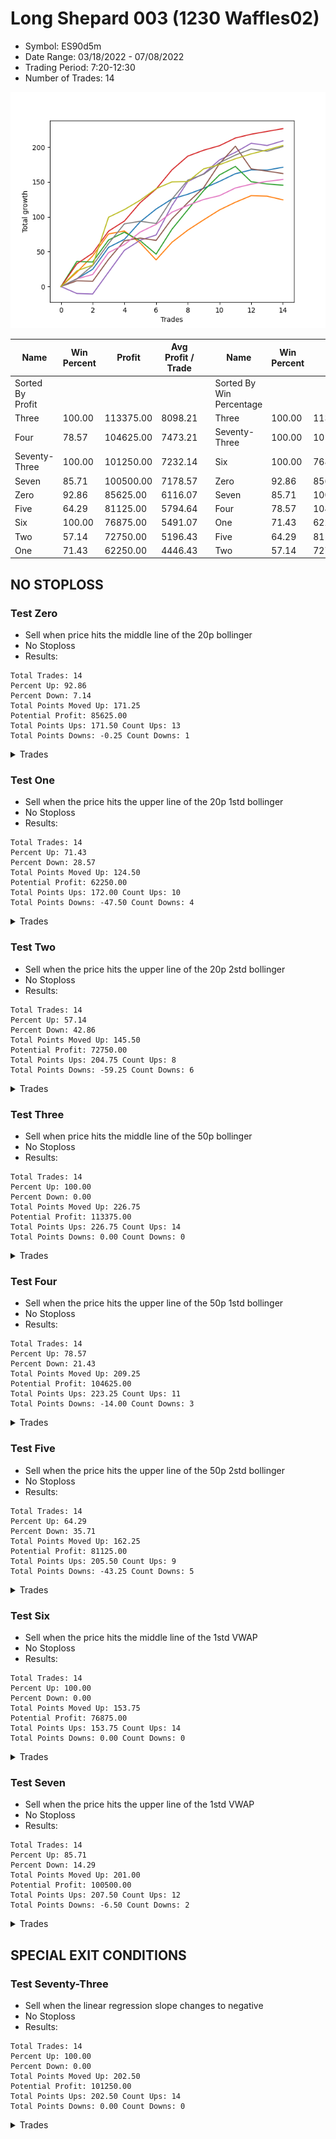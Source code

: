 # Long Shepard 003 (1230 Waffles02) 
- Symbol: ES90d5m
- Date Range: 03/18/2022 - 07/08/2022
- Trading Period: 7:20-12:30
- Number of Trades: 14

![Plot](LongShepard003(1230Waffles02)ES90d5m.png)

| Name | Win Percent | Profit | Avg Profit / Trade |     | Name | Win Percent | Profit | Avg Profit / Trade |
| ---- | ----------- | ------ | ------------------ | --- | ---- | ----------- | ------ | ------------------ |
| Sorted By <br> Profit | | | | | Sorted By <br> Win Percentage ||||
| Three | 100.00 | 113375.00 | 8098.21 |     | Three | 100.00 | 113375.00 | 8098.21 |
| Four | 78.57 | 104625.00 | 7473.21 |     | Seventy-Three | 100.00 | 101250.00 | 7232.14 |
| Seventy-Three | 100.00 | 101250.00 | 7232.14 |     | Six | 100.00 | 76875.00 | 5491.07 |
| Seven | 85.71 | 100500.00 | 7178.57 |     | Zero | 92.86 | 85625.00 | 6116.07 |
| Zero | 92.86 | 85625.00 | 6116.07 |     | Seven | 85.71 | 100500.00 | 7178.57 |
| Five | 64.29 | 81125.00 | 5794.64 |     | Four | 78.57 | 104625.00 | 7473.21 |
| Six | 100.00 | 76875.00 | 5491.07 |     | One | 71.43 | 62250.00 | 4446.43 |
| Two | 57.14 | 72750.00 | 5196.43 |     | Five | 64.29 | 81125.00 | 5794.64 |
| One | 71.43 | 62250.00 | 4446.43 |     | Two | 57.14 | 72750.00 | 5196.43 |

## NO STOPLOSS

### Test Zero
* Sell when price hits the middle line of the 20p bollinger
* No Stoploss
* Results:
```
Total Trades: 14
Percent Up: 92.86
Percent Down: 7.14
Total Points Moved Up: 171.25
Potential Profit: 85625.00
Total Points Ups: 171.50 Count Ups: 13
Total Points Downs: -0.25 Count Downs: 1
```

<details><summary>Trades</summary>

<code>In: 2022-05-02 07:20:00		Out: 2022-05-02 07:25:10		Total Position Time: 05:10		Total Move Up: 11.00		Total to Date: 11.00</code> <br />
<code>In: 2022-05-03 11:45:00		Out: 2022-05-03 11:56:50		Total Position Time: 11:50		Total Move Up: 13.75		Total to Date: 24.75</code> <br />
<code>In: 2022-05-04 11:40:00		Out: 2022-05-04 11:45:10		Total Position Time: 05:10		Total Move Up: 31.50		Total to Date: 56.25</code> <br />
<code>In: 2022-05-06 11:50:00		Out: 2022-05-06 11:55:10		Total Position Time: 05:10		Total Move Up: 11.50		Total to Date: 67.75</code> <br />
<code>In: 2022-05-12 09:20:00		Out: 2022-05-12 09:33:10		Total Position Time: 13:10		Total Move Up: 25.25		Total to Date: 93.00</code> <br />
<code>In: 2022-05-12 09:25:00		Out: 2022-05-12 09:33:10		Total Position Time: 08:10		Total Move Up: 18.25		Total to Date: 111.25</code> <br />
<code>In: 2022-05-13 11:30:00		Out: 2022-05-13 11:51:50		Total Position Time: 21:50		Total Move Up: 14.50		Total to Date: 125.75</code> <br />
<code>In: 2022-05-13 11:35:00		Out: 2022-05-13 11:51:50		Total Position Time: 16:50		Total Move Up: 6.75		Total to Date: 132.50</code> <br />
<code>In: 2022-05-17 11:40:00		Out: 2022-05-17 11:45:10		Total Position Time: 05:10		Total Move Up: 8.50		Total to Date: 141.00</code> <br />
<code>In: 2022-05-19 10:20:00		Out: 2022-05-19 10:44:05		Total Position Time: 24:05		Total Move Up: 10.00		Total to Date: 151.00</code> <br />
<code>In: 2022-05-19 10:55:00		Out: 2022-05-19 11:00:10		Total Position Time: 05:10		Total Move Up: 11.00		Total to Date: 162.00</code> <br />
<code>In: 2022-06-08 07:20:00		Out: 2022-06-08 07:25:10		Total Position Time: 05:10		Total Move Up: 5.50		Total to Date: 167.50</code> <br />
<code>In: 2022-06-27 10:10:00		Out: 2022-06-27 11:19:05		Total Position Time: 69:05		Total Move Up: -0.25		Total to Date: 167.25</code> <br />
<code>In: 2022-06-29 08:35:00		Out: 2022-06-29 08:40:25		Total Position Time: 05:25		Total Move Up: 4.00		Total to Date: 171.25</code> <br />


</details>

### Test One
* Sell when the price hits the upper line of the 20p 1std bollinger
* No Stoploss
* Results:
```
Total Trades: 14
Percent Up: 71.43
Percent Down: 28.57
Total Points Moved Up: 124.50
Potential Profit: 62250.00
Total Points Ups: 172.00 Count Ups: 10
Total Points Downs: -47.50 Count Downs: 4
```

<details><summary>Trades</summary>

<code>In: 2022-05-02 07:20:00		Out: 2022-05-02 07:26:05		Total Position Time: 06:05		Total Move Up: 20.50		Total to Date: 20.50</code> <br />
<code>In: 2022-05-03 11:45:00		Out: 2022-05-03 12:07:55		Total Position Time: 22:55		Total Move Up: 23.50		Total to Date: 44.00</code> <br />
<code>In: 2022-05-04 11:40:00		Out: 2022-05-04 11:45:10		Total Position Time: 05:10		Total Move Up: 31.50		Total to Date: 75.50</code> <br />
<code>In: 2022-05-06 11:50:00		Out: 2022-05-06 12:31:45		Total Position Time: 41:45		Total Move Up: 4.25		Total to Date: 79.75</code> <br />
<code>In: 2022-05-12 09:20:00		Out: 2022-05-12 12:18:20		Total Position Time: 178:20		Total Move Up: -17.25		Total to Date: 62.50</code> <br />
<code>In: 2022-05-12 09:25:00		Out: 2022-05-12 12:18:20		Total Position Time: 173:20		Total Move Up: -24.25		Total to Date: 38.25</code> <br />
<code>In: 2022-05-13 11:30:00		Out: 2022-05-13 12:00:35		Total Position Time: 30:35		Total Move Up: 25.25		Total to Date: 63.50</code> <br />
<code>In: 2022-05-13 11:35:00		Out: 2022-05-13 12:00:35		Total Position Time: 25:35		Total Move Up: 17.50		Total to Date: 81.00</code> <br />
<code>In: 2022-05-17 11:40:00		Out: 2022-05-17 11:47:50		Total Position Time: 07:50		Total Move Up: 14.75		Total to Date: 95.75</code> <br />
<code>In: 2022-05-19 10:20:00		Out: 2022-05-19 10:55:15		Total Position Time: 35:15		Total Move Up: 14.25		Total to Date: 110.00</code> <br />
<code>In: 2022-05-19 10:55:00		Out: 2022-05-19 11:00:10		Total Position Time: 05:10		Total Move Up: 11.00		Total to Date: 121.00</code> <br />
<code>In: 2022-06-08 07:20:00		Out: 2022-06-08 08:17:10		Total Position Time: 57:10		Total Move Up: 9.50		Total to Date: 130.50</code> <br />
<code>In: 2022-06-27 10:10:00		Out: 2022-06-27 12:15:20		Total Position Time: 125:20		Total Move Up: -0.75		Total to Date: 129.75</code> <br />
<code>In: 2022-06-29 08:35:00		Out: 2022-06-29 10:39:35		Total Position Time: 124:35		Total Move Up: -5.25		Total to Date: 124.50</code> <br />


</details>

### Test Two
* Sell when the price hits the upper line of the 20p 2std bollinger
* No Stoploss
* Results:
```
Total Trades: 14
Percent Up: 57.14
Percent Down: 42.86
Total Points Moved Up: 145.50
Potential Profit: 72750.00
Total Points Ups: 204.75 Count Ups: 8
Total Points Downs: -59.25 Count Downs: 6
```

<details><summary>Trades</summary>

<code>In: 2022-05-02 07:20:00		Out: 2022-05-02 07:31:15		Total Position Time: 11:15		Total Move Up: 36.00		Total to Date: 36.00</code> <br />
<code>In: 2022-05-03 11:45:00		Out: 2022-05-03 12:50:00		Total Position Time: 65:00		Total Move Up: -0.75		Total to Date: 35.25</code> <br />
<code>In: 2022-05-04 11:40:00		Out: 2022-05-04 11:45:10		Total Position Time: 05:10		Total Move Up: 31.50		Total to Date: 66.75</code> <br />
<code>In: 2022-05-06 11:50:00		Out: 2022-05-06 12:37:05		Total Position Time: 47:05		Total Move Up: 11.25		Total to Date: 78.00</code> <br />
<code>In: 2022-05-12 09:20:00		Out: 2022-05-12 12:19:20		Total Position Time: 179:20		Total Move Up: -12.25		Total to Date: 65.75</code> <br />
<code>In: 2022-05-12 09:25:00		Out: 2022-05-12 12:19:20		Total Position Time: 174:20		Total Move Up: -19.25		Total to Date: 46.50</code> <br />
<code>In: 2022-05-13 11:30:00		Out: 2022-05-13 12:14:45		Total Position Time: 44:45		Total Move Up: 35.75		Total to Date: 82.25</code> <br />
<code>In: 2022-05-13 11:35:00		Out: 2022-05-13 12:14:45		Total Position Time: 39:45		Total Move Up: 28.00		Total to Date: 110.25</code> <br />
<code>In: 2022-05-17 11:40:00		Out: 2022-05-17 12:06:55		Total Position Time: 26:55		Total Move Up: 27.50		Total to Date: 137.75</code> <br />
<code>In: 2022-05-19 10:20:00		Out: 2022-05-19 10:56:55		Total Position Time: 36:55		Total Move Up: 22.50		Total to Date: 160.25</code> <br />
<code>In: 2022-05-19 10:55:00		Out: 2022-05-19 11:37:45		Total Position Time: 42:45		Total Move Up: 12.25		Total to Date: 172.50</code> <br />
<code>In: 2022-06-08 07:20:00		Out: 2022-06-08 12:22:55		Total Position Time: 302:55		Total Move Up: -22.00		Total to Date: 150.50</code> <br />
<code>In: 2022-06-27 10:10:00		Out: 2022-06-27 12:50:00		Total Position Time: 160:00		Total Move Up: -3.25		Total to Date: 147.25</code> <br />
<code>In: 2022-06-29 08:35:00		Out: 2022-06-29 10:43:40		Total Position Time: 128:40		Total Move Up: -1.75		Total to Date: 145.50</code> <br />


</details>

### Test Three
* Sell when price hits the middle line of the 50p bollinger
* No Stoploss
* Results:
```
Total Trades: 14
Percent Up: 100.00
Percent Down: 0.00
Total Points Moved Up: 226.75
Potential Profit: 113375.00
Total Points Ups: 226.75 Count Ups: 14
Total Points Downs: 0.00 Count Downs: 0
```

<details><summary>Trades</summary>

<code>In: 2022-05-02 07:20:00		Out: 2022-05-02 07:30:40		Total Position Time: 10:40		Total Move Up: 32.50		Total to Date: 32.50</code> <br />
<code>In: 2022-05-03 11:45:00		Out: 2022-05-03 11:59:05		Total Position Time: 14:05		Total Move Up: 15.50		Total to Date: 48.00</code> <br />
<code>In: 2022-05-04 11:40:00		Out: 2022-05-04 11:45:10		Total Position Time: 05:10		Total Move Up: 31.50		Total to Date: 79.50</code> <br />
<code>In: 2022-05-06 11:50:00		Out: 2022-05-06 12:37:20		Total Position Time: 47:20		Total Move Up: 14.50		Total to Date: 94.00</code> <br />
<code>In: 2022-05-12 09:20:00		Out: 2022-05-12 09:35:15		Total Position Time: 15:15		Total Move Up: 26.50		Total to Date: 120.50</code> <br />
<code>In: 2022-05-12 09:25:00		Out: 2022-05-12 09:35:15		Total Position Time: 10:15		Total Move Up: 19.50		Total to Date: 140.00</code> <br />
<code>In: 2022-05-13 11:30:00		Out: 2022-05-13 12:01:10		Total Position Time: 31:10		Total Move Up: 27.50		Total to Date: 167.50</code> <br />
<code>In: 2022-05-13 11:35:00		Out: 2022-05-13 12:01:10		Total Position Time: 26:10		Total Move Up: 19.75		Total to Date: 187.25</code> <br />
<code>In: 2022-05-17 11:40:00		Out: 2022-05-17 11:45:10		Total Position Time: 05:10		Total Move Up: 8.50		Total to Date: 195.75</code> <br />
<code>In: 2022-05-19 10:20:00		Out: 2022-05-19 10:31:15		Total Position Time: 11:15		Total Move Up: 6.50		Total to Date: 202.25</code> <br />
<code>In: 2022-05-19 10:55:00		Out: 2022-05-19 11:00:10		Total Position Time: 05:10		Total Move Up: 11.00		Total to Date: 213.25</code> <br />
<code>In: 2022-06-08 07:20:00		Out: 2022-06-08 07:25:10		Total Position Time: 05:10		Total Move Up: 5.50		Total to Date: 218.75</code> <br />
<code>In: 2022-06-27 10:10:00		Out: 2022-06-27 10:15:10		Total Position Time: 05:10		Total Move Up: 4.00		Total to Date: 222.75</code> <br />
<code>In: 2022-06-29 08:35:00		Out: 2022-06-29 08:40:25		Total Position Time: 05:25		Total Move Up: 4.00		Total to Date: 226.75</code> <br />


</details>

### Test Four
* Sell when the price hits the upper line of the 50p 1std bollinger
* No Stoploss
* Results:
```
Total Trades: 14
Percent Up: 78.57
Percent Down: 21.43
Total Points Moved Up: 209.25
Potential Profit: 104625.00
Total Points Ups: 223.25 Count Ups: 11
Total Points Downs: -14.00 Count Downs: 3
```

<details><summary>Trades</summary>

<code>In: 2022-05-02 07:20:00		Out: 2022-05-02 12:20:25		Total Position Time: 300:25		Total Move Up: -10.00		Total to Date: -10.00</code> <br />
<code>In: 2022-05-03 11:45:00		Out: 2022-05-03 12:50:00		Total Position Time: 65:00		Total Move Up: -0.75		Total to Date: -10.75</code> <br />
<code>In: 2022-05-04 11:40:00		Out: 2022-05-04 11:45:10		Total Position Time: 05:10		Total Move Up: 31.50		Total to Date: 20.75</code> <br />
<code>In: 2022-05-06 11:50:00		Out: 2022-05-06 12:48:15		Total Position Time: 58:15		Total Move Up: 31.25		Total to Date: 52.00</code> <br />
<code>In: 2022-05-12 09:20:00		Out: 2022-05-12 12:43:05		Total Position Time: 203:05		Total Move Up: 14.50		Total to Date: 66.50</code> <br />
<code>In: 2022-05-12 09:25:00		Out: 2022-05-12 12:43:05		Total Position Time: 198:05		Total Move Up: 7.50		Total to Date: 74.00</code> <br />
<code>In: 2022-05-13 11:30:00		Out: 2022-05-13 12:29:40		Total Position Time: 59:40		Total Move Up: 42.25		Total to Date: 116.25</code> <br />
<code>In: 2022-05-13 11:35:00		Out: 2022-05-13 12:29:40		Total Position Time: 54:40		Total Move Up: 34.50		Total to Date: 150.75</code> <br />
<code>In: 2022-05-17 11:40:00		Out: 2022-05-17 11:47:10		Total Position Time: 07:10		Total Move Up: 11.25		Total to Date: 162.00</code> <br />
<code>In: 2022-05-19 10:20:00		Out: 2022-05-19 10:56:10		Total Position Time: 36:10		Total Move Up: 19.75		Total to Date: 181.75</code> <br />
<code>In: 2022-05-19 10:55:00		Out: 2022-05-19 11:00:10		Total Position Time: 05:10		Total Move Up: 11.00		Total to Date: 192.75</code> <br />
<code>In: 2022-06-08 07:20:00		Out: 2022-06-08 08:17:55		Total Position Time: 57:55		Total Move Up: 13.00		Total to Date: 205.75</code> <br />
<code>In: 2022-06-27 10:10:00		Out: 2022-06-27 12:50:00		Total Position Time: 160:00		Total Move Up: -3.25		Total to Date: 202.50</code> <br />
<code>In: 2022-06-29 08:35:00		Out: 2022-06-29 11:01:35		Total Position Time: 146:35		Total Move Up: 6.75		Total to Date: 209.25</code> <br />


</details>

### Test Five
* Sell when the price hits the upper line of the 50p 2std bollinger
* No Stoploss
* Results:
```
Total Trades: 14
Percent Up: 64.29
Percent Down: 35.71
Total Points Moved Up: 162.25
Potential Profit: 81125.00
Total Points Ups: 205.50 Count Ups: 9
Total Points Downs: -43.25 Count Downs: 5
```

<details><summary>Trades</summary>

<code>In: 2022-05-02 07:20:00		Out: 2022-05-02 12:30:30		Total Position Time: 310:30		Total Move Up: 8.25		Total to Date: 8.25</code> <br />
<code>In: 2022-05-03 11:45:00		Out: 2022-05-03 12:50:00		Total Position Time: 65:00		Total Move Up: -0.75		Total to Date: 7.50</code> <br />
<code>In: 2022-05-04 11:40:00		Out: 2022-05-04 11:45:10		Total Position Time: 05:10		Total Move Up: 31.50		Total to Date: 39.00</code> <br />
<code>In: 2022-05-06 11:50:00		Out: 2022-05-06 12:50:00		Total Position Time: 60:00		Total Move Up: 26.75		Total to Date: 65.75</code> <br />
<code>In: 2022-05-12 09:20:00		Out: 2022-05-12 12:50:00		Total Position Time: 210:00		Total Move Up: 3.75		Total to Date: 69.50</code> <br />
<code>In: 2022-05-12 09:25:00		Out: 2022-05-12 12:50:00		Total Position Time: 205:00		Total Move Up: -3.25		Total to Date: 66.25</code> <br />
<code>In: 2022-05-13 11:30:00		Out: 2022-05-13 12:50:00		Total Position Time: 80:00		Total Move Up: 31.00		Total to Date: 97.25</code> <br />
<code>In: 2022-05-13 11:35:00		Out: 2022-05-13 12:50:00		Total Position Time: 75:00		Total Move Up: 23.25		Total to Date: 120.50</code> <br />
<code>In: 2022-05-17 11:40:00		Out: 2022-05-17 11:49:50		Total Position Time: 09:50		Total Move Up: 21.50		Total to Date: 142.00</code> <br />
<code>In: 2022-05-19 10:20:00		Out: 2022-05-19 11:50:40		Total Position Time: 90:40		Total Move Up: 34.50		Total to Date: 176.50</code> <br />
<code>In: 2022-05-19 10:55:00		Out: 2022-05-19 11:50:40		Total Position Time: 55:40		Total Move Up: 25.00		Total to Date: 201.50</code> <br />
<code>In: 2022-06-08 07:20:00		Out: 2022-06-08 12:50:00		Total Position Time: 330:00		Total Move Up: -32.50		Total to Date: 169.00</code> <br />
<code>In: 2022-06-27 10:10:00		Out: 2022-06-27 12:50:00		Total Position Time: 160:00		Total Move Up: -3.25		Total to Date: 165.75</code> <br />
<code>In: 2022-06-29 08:35:00		Out: 2022-06-29 12:50:00		Total Position Time: 255:00		Total Move Up: -3.50		Total to Date: 162.25</code> <br />


</details>

### Test Six
* Sell when the price hits the middle line of the 1std VWAP
* No Stoploss
* Results:
```
Total Trades: 14
Percent Up: 100.00
Percent Down: 0.00
Total Points Moved Up: 153.75
Potential Profit: 76875.00
Total Points Ups: 153.75 Count Ups: 14
Total Points Downs: 0.00 Count Downs: 0
```

<details><summary>Trades</summary>

<code>In: 2022-05-02 07:20:00		Out: 2022-05-02 07:25:10		Total Position Time: 05:10		Total Move Up: 11.00		Total to Date: 11.00</code> <br />
<code>In: 2022-05-03 11:45:00		Out: 2022-05-03 11:50:50		Total Position Time: 05:50		Total Move Up: 6.25		Total to Date: 17.25</code> <br />
<code>In: 2022-05-04 11:40:00		Out: 2022-05-04 11:45:10		Total Position Time: 05:10		Total Move Up: 31.50		Total to Date: 48.75</code> <br />
<code>In: 2022-05-06 11:50:00		Out: 2022-05-06 11:55:10		Total Position Time: 05:10		Total Move Up: 11.50		Total to Date: 60.25</code> <br />
<code>In: 2022-05-12 09:20:00		Out: 2022-05-12 09:31:15		Total Position Time: 11:15		Total Move Up: 18.00		Total to Date: 78.25</code> <br />
<code>In: 2022-05-12 09:25:00		Out: 2022-05-12 09:31:15		Total Position Time: 06:15		Total Move Up: 11.00		Total to Date: 89.25</code> <br />
<code>In: 2022-05-13 11:30:00		Out: 2022-05-13 11:52:25		Total Position Time: 22:25		Total Move Up: 17.50		Total to Date: 106.75</code> <br />
<code>In: 2022-05-13 11:35:00		Out: 2022-05-13 11:52:25		Total Position Time: 17:25		Total Move Up: 9.75		Total to Date: 116.50</code> <br />
<code>In: 2022-05-17 11:40:00		Out: 2022-05-17 11:45:10		Total Position Time: 05:10		Total Move Up: 8.50		Total to Date: 125.00</code> <br />
<code>In: 2022-05-19 10:20:00		Out: 2022-05-19 10:25:40		Total Position Time: 05:40		Total Move Up: 5.50		Total to Date: 130.50</code> <br />
<code>In: 2022-05-19 10:55:00		Out: 2022-05-19 11:00:10		Total Position Time: 05:10		Total Move Up: 11.00		Total to Date: 141.50</code> <br />
<code>In: 2022-06-08 07:20:00		Out: 2022-06-08 07:25:10		Total Position Time: 05:10		Total Move Up: 5.50		Total to Date: 147.00</code> <br />
<code>In: 2022-06-27 10:10:00		Out: 2022-06-27 10:15:10		Total Position Time: 05:10		Total Move Up: 4.00		Total to Date: 151.00</code> <br />
<code>In: 2022-06-29 08:35:00		Out: 2022-06-29 08:40:10		Total Position Time: 05:10		Total Move Up: 2.75		Total to Date: 153.75</code> <br />


</details>

### Test Seven
* Sell when the price hits the upper line of the 1std VWAP
* No Stoploss
* Results:
```
Total Trades: 14
Percent Up: 85.71
Percent Down: 14.29
Total Points Moved Up: 201.00
Potential Profit: 100500.00
Total Points Ups: 207.50 Count Ups: 12
Total Points Downs: -6.50 Count Downs: 2
```

<details><summary>Trades</summary>

<code>In: 2022-05-02 07:20:00		Out: 2022-05-02 07:25:10		Total Position Time: 05:10		Total Move Up: 11.00		Total to Date: 11.00</code> <br />
<code>In: 2022-05-03 11:45:00		Out: 2022-05-03 11:59:45		Total Position Time: 14:45		Total Move Up: 19.25		Total to Date: 30.25</code> <br />
<code>In: 2022-05-04 11:40:00		Out: 2022-05-04 11:45:10		Total Position Time: 05:10		Total Move Up: 31.50		Total to Date: 61.75</code> <br />
<code>In: 2022-05-06 11:50:00		Out: 2022-05-06 12:40:40		Total Position Time: 50:40		Total Move Up: 28.25		Total to Date: 90.00</code> <br />
<code>In: 2022-05-12 09:20:00		Out: 2022-05-12 12:50:00		Total Position Time: 210:00		Total Move Up: 3.75		Total to Date: 93.75</code> <br />
<code>In: 2022-05-12 09:25:00		Out: 2022-05-12 12:50:00		Total Position Time: 205:00		Total Move Up: -3.25		Total to Date: 90.50</code> <br />
<code>In: 2022-05-13 11:30:00		Out: 2022-05-13 12:14:40		Total Position Time: 44:40		Total Move Up: 35.00		Total to Date: 125.50</code> <br />
<code>In: 2022-05-13 11:35:00		Out: 2022-05-13 12:14:40		Total Position Time: 39:40		Total Move Up: 27.25		Total to Date: 152.75</code> <br />
<code>In: 2022-05-17 11:40:00		Out: 2022-05-17 11:45:10		Total Position Time: 05:10		Total Move Up: 8.50		Total to Date: 161.25</code> <br />
<code>In: 2022-05-19 10:20:00		Out: 2022-05-19 10:55:45		Total Position Time: 35:45		Total Move Up: 16.50		Total to Date: 177.75</code> <br />
<code>In: 2022-05-19 10:55:00		Out: 2022-05-19 11:00:10		Total Position Time: 05:10		Total Move Up: 11.00		Total to Date: 188.75</code> <br />
<code>In: 2022-06-08 07:20:00		Out: 2022-06-08 07:34:20		Total Position Time: 14:20		Total Move Up: 8.75		Total to Date: 197.50</code> <br />
<code>In: 2022-06-27 10:10:00		Out: 2022-06-27 12:50:00		Total Position Time: 160:00		Total Move Up: -3.25		Total to Date: 194.25</code> <br />
<code>In: 2022-06-29 08:35:00		Out: 2022-06-29 11:01:35		Total Position Time: 146:35		Total Move Up: 6.75		Total to Date: 201.00</code> <br />


</details>

## SPECIAL EXIT CONDITIONS 

### Test Seventy-Three
* Sell when the linear regression slope changes to negative
* No Stoploss
* Results:
```
Total Trades: 14
Percent Up: 100.00
Percent Down: 0.00
Total Points Moved Up: 202.50
Potential Profit: 101250.00
Total Points Ups: 202.50 Count Ups: 14
Total Points Downs: 0.00 Count Downs: 0
```

<details><summary>Trades</summary>

<code>In: 2022-05-02 07:20:00		Out: 2022-05-02 07:27:05		Total Position Time: 07:05		Total Move Up: 22.50		Total to Date: 22.50</code> <br />
<code>In: 2022-05-03 11:45:00		Out: 2022-05-03 11:55:05		Total Position Time: 10:05		Total Move Up: 8.25		Total to Date: 30.75</code> <br />
<code>In: 2022-05-04 11:40:00		Out: 2022-05-04 11:54:05		Total Position Time: 14:05		Total Move Up: 68.75		Total to Date: 99.50</code> <br />
<code>In: 2022-05-06 11:50:00		Out: 2022-05-06 11:55:05		Total Position Time: 05:05		Total Move Up: 11.00		Total to Date: 110.50</code> <br />
<code>In: 2022-05-12 09:20:00		Out: 2022-05-12 09:30:05		Total Position Time: 10:05		Total Move Up: 13.50		Total to Date: 124.00</code> <br />
<code>In: 2022-05-12 09:25:00		Out: 2022-05-12 09:34:05		Total Position Time: 09:05		Total Move Up: 16.50		Total to Date: 140.50</code> <br />
<code>In: 2022-05-13 11:30:00		Out: 2022-05-13 11:44:05		Total Position Time: 14:05		Total Move Up: 9.75		Total to Date: 150.25</code> <br />
<code>In: 2022-05-13 11:35:00		Out: 2022-05-13 11:48:05		Total Position Time: 13:05		Total Move Up: 0.50		Total to Date: 150.75</code> <br />
<code>In: 2022-05-17 11:40:00		Out: 2022-05-17 11:52:05		Total Position Time: 12:05		Total Move Up: 18.25		Total to Date: 169.00</code> <br />
<code>In: 2022-05-19 10:20:00		Out: 2022-05-19 10:27:05		Total Position Time: 07:05		Total Move Up: 6.00		Total to Date: 175.00</code> <br />
<code>In: 2022-05-19 10:55:00		Out: 2022-05-19 11:13:05		Total Position Time: 18:05		Total Move Up: 8.50		Total to Date: 183.50</code> <br />
<code>In: 2022-06-08 07:20:00		Out: 2022-06-08 07:23:05		Total Position Time: 03:05		Total Move Up: 7.00		Total to Date: 190.50</code> <br />
<code>In: 2022-06-27 10:10:00		Out: 2022-06-27 10:16:05		Total Position Time: 06:05		Total Move Up: 5.75		Total to Date: 196.25</code> <br />
<code>In: 2022-06-29 08:35:00		Out: 2022-06-29 08:38:05		Total Position Time: 03:05		Total Move Up: 6.25		Total to Date: 202.50</code> <br />


</details>
